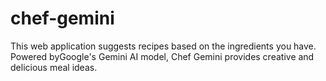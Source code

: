 # chef-gemini
This web application suggests recipes based on the ingredients you have. Powered byGoogle's Gemini AI model, Chef Gemini provides creative and delicious meal ideas.
